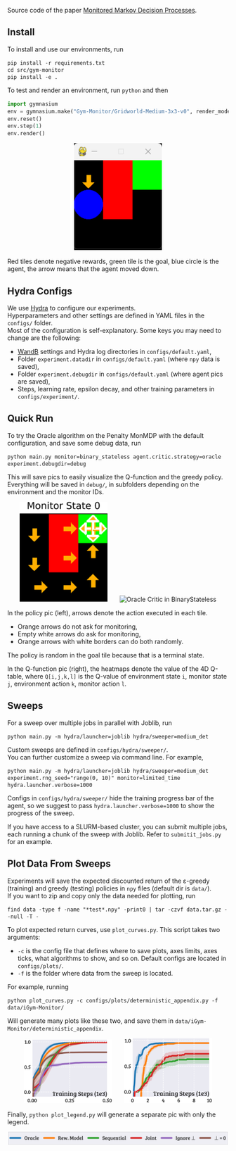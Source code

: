 Source code of the paper [Monitored Markov Decision Processes](https://arxiv.org/abs/2402.06819).

## Install

To install and use our environments, run
```
pip install -r requirements.txt
cd src/gym-monitor
pip install -e .
```

To test and render an environment, run `python` and then
```python
import gymnasium
env = gymnasium.make("Gym-Monitor/Gridworld-Medium-3x3-v0", render_mode="human")
env.reset()
env.step(1)
env.render()
```

<p align="center">
  <img src="figures/gridworld_render.png" width=200 alt="Gridworld Rendering">
</p>

Red tiles denote negative rewards, green tile is the goal, blue circle is the agent,
the arrow means that the agent moved down.


## Hydra Configs
We use [Hydra](https://hydra.cc/docs/intro/) to configure our experiments.  
Hyperparameters and other settings are defined in YAML files in the `configs/` folder.  
Most of the configuration is self-explanatory. Some keys you may need to change are the following:
- [WandB](https://wandb.ai/site) settings and Hydra log directories in `configs/default.yaml`,
- Folder `experiment.datadir` in `configs/default.yaml` (where `npy` data is saved),
- Folder `experiment.debugdir` in `configs/default.yaml` (where agent pics are saved),
- Steps, learning rate, epsilon decay, and other training parameters in `configs/experiment/`.


## Quick Run
To try the Oracle algorithm on the Penalty MonMDP with the default configuration,
and save some debug data, run
```
python main.py monitor=binary_stateless agent.critic.strategy=oracle experiment.debugdir=debug
```

This will save pics to easily visualize the Q-function and the greedy policy.  
Everything will be saved in `debug/`, in subfolders depending on the environment and the monitor IDs.  

<p align="center">
  <img src="figures/oracle_policy.png" width=200 alt="Oracle Actor in BinaryStateless"> &nbsp;&nbsp;&nbsp;&nbsp;&nbsp;
  <img src="figures/oracle_q_joint.png" width=240 alt="Oracle Critic in BinaryStateless">
</p>

In the policy pic (left), arrows denote the action executed in each tile.
- Orange arrows do not ask for monitoring,
- Empty white arrows do ask for monitoring,
- Orange arrows with white borders can do both randomly.

The policy is random in the goal tile because that is a terminal state.

In the Q-function pic (right), the heatmaps denote the value of the 4D Q-table, where
`Q[i,j,k,l]` is the Q-value of environment state `i`, monitor state `j`, environment action `k`, monitor action `l`.


## Sweeps
For a sweep over multiple jobs in parallel with Joblib, run
```
python main.py -m hydra/launcher=joblib hydra/sweeper=medium_det
```
Custom sweeps are defined in `configs/hydra/sweeper/`.  
You can further customize a sweep via command line. For example,
```
python main.py -m hydra/launcher=joblib hydra/sweeper=medium_det experiment.rng_seed="range(0, 10)" monitor=limited_time hydra.launcher.verbose=1000
```
Configs in `configs/hydra/sweeper/` hide the training progress bar of the agent, so we
suggest to pass `hydra.launcher.verbose=1000` to show the progress of the sweep.

If you have access to a SLURM-based cluster, you can submit multiple jobs,
each running a chunk of the sweep with Joblib. Refer to `submitit_jobs.py` for an example.


## Plot Data From Sweeps
Experiments will save the expected discounted return of the ε-greedy (training)
and greedy (testing) policies in `npy` files (default dir is `data/`).  
If you want to zip and copy only the data needed for plotting, run
```
find data -type f -name "*test*.npy" -print0 | tar -czvf data.tar.gz --null -T -
```

To plot expected return curves, use `plot_curves.py`. This script takes two arguments:
- `-c` is the config file that defines where to save plots, axes limits, axes ticks,
  what algorithms to show, and so on. Default configs are located in `configs/plots/`.
- `-f` is the folder where data from the sweep is located.

For example, running
```
python plot_curves.py -c configs/plots/deterministic_appendix.py -f data/iGym-Monitor/
```
Will generate many plots like these two, and save them in `data/iGym-Monitor/deterministic_appendix`.

<p align="center">
  <img src="figures/Gridworld-Medium-3x3-v0_mes50_Easy.png" width=200 alt="Gridworld-Medium-3x3-v0_mes50_Easy"> &nbsp;&nbsp;&nbsp;&nbsp;&nbsp;
  <img src="figures/Gridworld-Medium-3x3-v0_mes50_iLimitedTimeMonitor.png" width=200 alt="Gridworld-Medium-3x3-v0_mes50_iLimitedTimeMonitor">
</p>

Finally, `python plot_legend.py` will generate a separate pic with only the legend.

<p align="center">
  <img src="figures/legend.png" width=500 alt=Legend">
</p>
